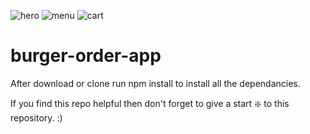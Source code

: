 ![hero](https://user-images.githubusercontent.com/81632171/114996729-bdc86800-9ebc-11eb-827a-6f6aa2f7ec5a.PNG)
![menu](https://user-images.githubusercontent.com/81632171/114996741-c02ac200-9ebc-11eb-8742-2fce9c5df749.PNG)
![cart](https://user-images.githubusercontent.com/81632171/114996747-c1f48580-9ebc-11eb-80a6-f1ea63f3fffa.PNG)
# burger-order-app
After download or clone run npm install to install all the dependancies.

If you find this repo helpful then don't forget to give a start ❇️ to this repository. :)
